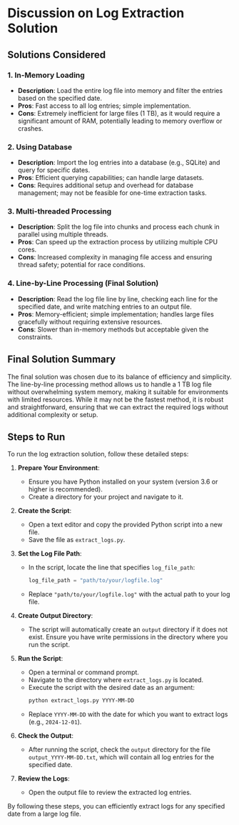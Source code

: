 # Discussion on Log Extraction Solution

## Solutions Considered

### 1. **In-Memory Loading**
   - **Description**: Load the entire log file into memory and filter the entries based on the specified date.
   - **Pros**: Fast access to all log entries; simple implementation.
   - **Cons**: Extremely inefficient for large files (1 TB), as it would require a significant amount of RAM, potentially leading to memory overflow or crashes.

### 2. **Using Database**
   - **Description**: Import the log entries into a database (e.g., SQLite) and query for specific dates.
   - **Pros**: Efficient querying capabilities; can handle large datasets.
   - **Cons**: Requires additional setup and overhead for database management; may not be feasible for one-time extraction tasks.

### 3. **Multi-threaded Processing**
   - **Description**: Split the log file into chunks and process each chunk in parallel using multiple threads.
   - **Pros**: Can speed up the extraction process by utilizing multiple CPU cores.
   - **Cons**: Increased complexity in managing file access and ensuring thread safety; potential for race conditions.

### 4. **Line-by-Line Processing (Final Solution)**
   - **Description**: Read the log file line by line, checking each line for the specified date, and write matching entries to an output file.
   - **Pros**: Memory-efficient; simple implementation; handles large files gracefully without requiring extensive resources.
   - **Cons**: Slower than in-memory methods but acceptable given the constraints.

## Final Solution Summary

The final solution was chosen due to its balance of efficiency and simplicity. The line-by-line processing method allows us to handle a 1 TB log file without overwhelming system memory, making it suitable for environments with limited resources. While it may not be the fastest method, it is robust and straightforward, ensuring that we can extract the required logs without additional complexity or setup.

## Steps to Run

To run the log extraction solution, follow these detailed steps:

1. **Prepare Your Environment**:
   - Ensure you have Python installed on your system (version 3.6 or higher is recommended).
   - Create a directory for your project and navigate to it.

2. **Create the Script**:
   - Open a text editor and copy the provided Python script into a new file.
   - Save the file as `extract_logs.py`.

3. **Set the Log File Path**:
   - In the script, locate the line that specifies `log_file_path`:
     ```python
     log_file_path = "path/to/your/logfile.log"
     ```
   - Replace `"path/to/your/logfile.log"` with the actual path to your log file.

4. **Create Output Directory**:
   - The script will automatically create an `output` directory if it does not exist. Ensure you have write permissions in the directory where you run the script.

5. **Run the Script**:
   - Open a terminal or command prompt.
   - Navigate to the directory where `extract_logs.py` is located.
   - Execute the script with the desired date as an argument:
     ```bash
     python extract_logs.py YYYY-MM-DD
     ```
   - Replace `YYYY-MM-DD` with the date for which you want to extract logs (e.g., `2024-12-01`).

6. **Check the Output**:
   - After running the script, check the `output` directory for the file `output_YYYY-MM-DD.txt`, which will contain all log entries for the specified date.

7. **Review the Logs**:
   - Open the output file to review the extracted log entries.

By following these steps, you can efficiently extract logs for any specified date from a large log file.
